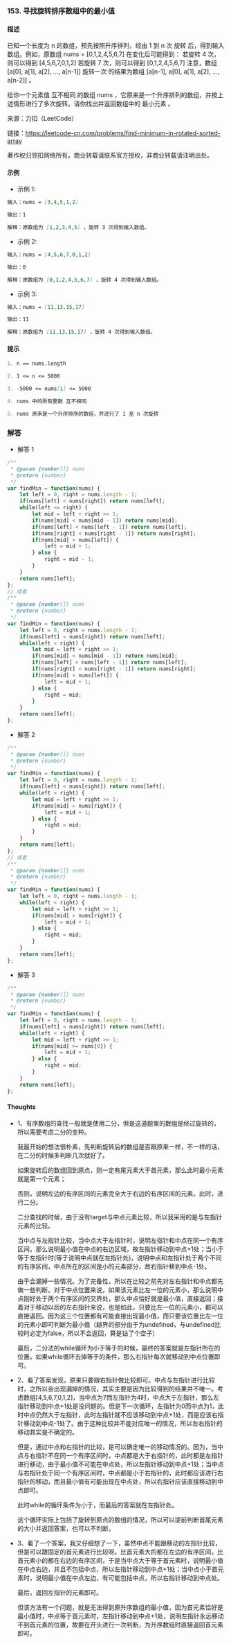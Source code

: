 ### 153. 寻找旋转排序数组中的最小值

#### 描述

已知一个长度为 n 的数组，预先按照升序排列，经由 1 到 n 次 旋转 后，得到输入数组。例如，原数组 nums = [0,1,2,4,5,6,7] 在变化后可能得到：
若旋转 4 次，则可以得到 [4,5,6,7,0,1,2]
若旋转 7 次，则可以得到 [0,1,2,4,5,6,7]
注意，数组 [a[0], a[1], a[2], ..., a[n-1]] 旋转一次 的结果为数组 [a[n-1], a[0], a[1], a[2], ..., a[n-2]] 。

给你一个元素值 互不相同 的数组 nums ，它原来是一个升序排列的数组，并按上述情形进行了多次旋转。请你找出并返回数组中的 最小元素 。



来源：力扣（LeetCode）

链接：https://leetcode-cn.com/problems/find-minimum-in-rotated-sorted-array

著作权归领扣网络所有。商业转载请联系官方授权，非商业转载请注明出处。

#### 示例

+ 示例 1:
```md
输入：nums = [3,4,5,1,2]

输出：1

解释：原数组为 [1,2,3,4,5] ，旋转 3 次得到输入数组。
```
+ 示例 2:
```md
输入：nums = [4,5,6,7,0,1,2]

输出：0

解释：原数组为 [0,1,2,4,5,6,7] ，旋转 4 次得到输入数组。
```
+ 示例 3:
```md
输入：nums = [11,13,15,17]

输出：11

解释：原数组为 [11,13,15,17] ，旋转 4 次得到输入数组。
```


#### 提示
```md
1. n == nums.length

2. 1 <= n <= 5000

3. -5000 <= nums[i] <= 5000

4. nums 中的所有整数 互不相同

5. nums 原来是一个升序排序的数组，并进行了 1 至 n 次旋转
```

### 解答

+ 解答 1
```js
/**
 * @param {number[]} nums
 * @return {number}
 */
var findMin = function(nums) {
    let left = 0, right = nums.length - 1;
    if(nums[left] < nums[right]) return nums[left];
    while(left <= right) {
        let mid = left + right >> 1;
        if(nums[mid] < nums[mid - 1]) return nums[mid];
        if(nums[left] < nums[left - 1]) return nums[left];
        if(nums[right] < nums[right - 1]) return nums[right];
        if(nums[mid] > nums[left]) {
            left = mid + 1;
        } else {
            right = mid - 1;
        }
    }
    return nums[left];
};
// 或者
/**
 * @param {number[]} nums
 * @return {number}
 */
var findMin = function(nums) {
    let left = 0, right = nums.length - 1;
    if(nums[left] < nums[right]) return nums[left];
    while(left < right) {
        let mid = left + right >> 1;
        if(nums[mid] < nums[mid - 1]) return nums[mid];
        if(nums[left] < nums[left - 1]) return nums[left];
        if(nums[right] < nums[right - 1]) return nums[right];
        if(nums[mid] > nums[left]) {
            left = mid + 1;
        } else {
            right = mid;
        }
    }
    return nums[left];
};
```

+ 解答 2
```js
/**
 * @param {number[]} nums
 * @return {number}
 */
var findMin = function(nums) {
    let left = 0, right = nums.length - 1;
    if(nums[left] < nums[right]) return nums[left];
    while(left < right) {
        let mid = left + right >> 1;
        if(nums[mid] > nums[right]) {
            left = mid + 1;
        } else {
            right = mid;
        }
    }
    return nums[left];
};
// 或者
/**
 * @param {number[]} nums
 * @return {number}
 */
var findMin = function(nums) {
    let left = 0, right = nums.length - 1;
    while(left < right) {
        let mid = left + right >> 1;
        if(nums[mid] > nums[right]) {
            left = mid + 1;
        } else {
            right = mid;
        }
    }
    return nums[left];
};
```

+ 解答 3
```js
/**
 * @param {number[]} nums
 * @return {number}
 */
var findMin = function(nums) {
    let left = 0, right = nums.length - 1;
    if(nums[left] < nums[right]) return nums[left];
    while(left < right) {
        let mid = left + right >> 1;
        if(nums[mid] >= nums[0]) {
            left = mid + 1;
        } else {
            right = mid;
        }
    }
    return nums[left];
};
```

#### Thoughts

+ 1、有序数组的查找一般就是使用二分，但是这道题里的数组是经过旋转的，所以需要考虑二分的变种。
  
  我最开始的想法很朴素，先判断旋转后的数组是否跟原来一样，不一样的话，在二分的时候多判断几次就好了。

  如果旋转后的数组回到原点，则一定有尾元素大于首元素，那么此时最小元素就是第一个元素；

  否则，说明左边的有序区间的元素完全大于右边的有序区间的元素。此时，进行二分。

  二分查找的时候，由于没有target与中点元素比较，所以我采用的是与左指针元素的比较。

  当中点与左指针比较，当中点大于左指针时，说明左指针和中点在同一个有序区间，那么说明最小值在中点的右边区域，故左指针移动到中点+1处；当小于等于左指针时(等于说明中点就在左指针处)，说明中点和左指针处于两个不同的有序区间，中点所在的区间是小的元素部分，故右指针移到中点-1处。

  由于会漏掉一些情况。为了完备性，所以在比较之前先对左右指针和中点都先做一些判断。对于中点位置来说，如果该元素比左一位的元素小，那么说明中点刚好处于两个有序区间的交界处，那么中点恰好就是最小值，直接返回；接着对于移动以后的左右指针来说，也是如此，只要比左一位的元素小，都可以直接返回。因为这三个位置都有可能直接出现最小值，而只要该位置比左一位的元素小即可判断为最小值（越界的部分由于为undefined，与undefined比较时必定为false，所以不会返回，算是钻了个空子）

  最后，二分法的while循环为小于等于的时候，最终的答案就是左指针所在的位置。如果while循环去掉等于的条件，那么右指针每次就移动到中点位置即可。

+ 2、看了答案发现，原来只要跟右指针做比较即可。中点与左指针进行比较时，之所以会出现漏掉的情况，其实主要是因为比较得到的结果并不唯一。考虑数组[4,5,6,7,0,1,2]，当中点为7而左指针为4时，中点大于左指针，那么左指针移动到中点+1处是没问题的。但是下一次循环，左指针为0而中点为1，此时中点仍然大于左指针，此时左指针就不应该移动到中点+1处，而是应该右指针移动到中点-1处了。由于这种比较并不能对应唯一的情况，所以左右指针的移动其实是不确定的。

  但是，通过中点和右指针的比较，是可以确定唯一的移动情况的。因为，当中点与右指针不在同一个有序区间时，中点都是大于右指针的，此时都是左指针进行移动，由于最小值不可能在中点处，所以左指针移动到中点+1处；当中点与右指针处于同一个有序区间时，中点都是小于右指针的，此时都应该进行右指针的移动，而且最小值有可能出现在中点处，所以右指针应该直接移动到中点即可。

  此时while的循环条件为小于，而最后的答案就在左指针处。

  这个循环实际上包括了旋转到原点的数组的情况，所以可以提前判断首尾元素的大小并返回答案，也可以不判断。

+ 3、看了一个答案，我又仔细想了一下，虽然中点不能跟移动的左指针比较，但是可以跟固定的首元素进行比较呀。比首元素大的都在左边的有序区间，比首元素小的都在右边的有序区间，于是当中点大于等于首元素时，说明最小值在中点右边，并且不包括中点，所以左指针移动到中点+1处；当中点小于首元素时，说明最小值在中点左边，有可能包括中点，所以右指针移动到中点处。

  最后，返回左指针的元素即可。

  但该方法有一个问题，就是无法得到原升序数组的最小值，因为首元素恰好是最小值时，中点等于首元素时，左指针移动到中点+1处，说明左指针永远移动不到首元素的位置，故要在开头进行一次判断，为升序数组时直接返回首元素即可。